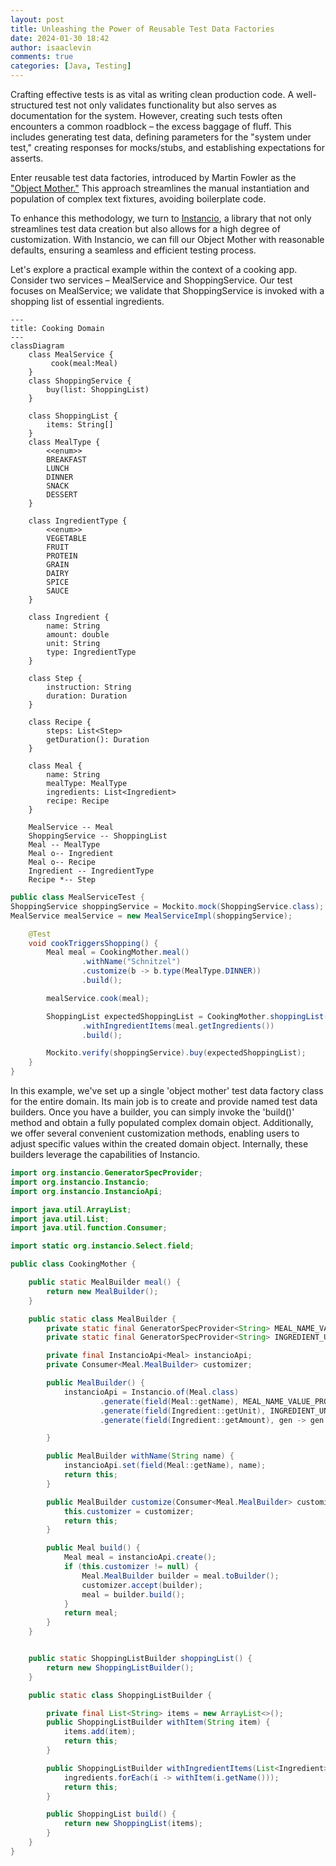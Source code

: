 ```yaml
---
layout: post
title: Unleashing the Power of Reusable Test Data Factories
date: 2024-01-30 18:42
author: isaaclevin
comments: true
categories: [Java, Testing]
---
```

Crafting effective tests is as vital as writing clean production code. A well-structured test not only validates functionality but also serves as documentation for the system. However, creating such tests often encounters a common roadblock – the excess baggage of fluff. This includes generating test data, defining parameters for the "system under test," creating responses for mocks/stubs, and establishing expectations for asserts.

Enter reusable test data factories, introduced by Martin Fowler as the ["Object Mother."](https://martinfowler.com/bliki/ObjectMother.html) This approach streamlines the manual instantiation and population of complex text fixtures, avoiding boilerplate code.

To enhance this methodology, we turn to [Instancio](https://www.instancio.org/), a library that not only streamlines test data creation but also allows for a high degree of customization. With Instancio, we can fill our Object Mother with reasonable defaults, ensuring a seamless and efficient testing process.

Let's explore a practical example within the context of a cooking app. Consider two services – MealService and ShoppingService. Our test focuses on MealService; we validate that ShoppingService is invoked with a shopping list of essential ingredients.

```mermaid
---
title: Cooking Domain
---
classDiagram
    class MealService {
         cook(meal:Meal)
    }
    class ShoppingService {
        buy(list: ShoppingList)
    }

    class ShoppingList {
        items: String[]
    }
    class MealType {
        <<enum>>
        BREAKFAST
        LUNCH
        DINNER
        SNACK
        DESSERT
    }

    class IngredientType {
        <<enum>>
        VEGETABLE
        FRUIT
        PROTEIN
        GRAIN
        DAIRY
        SPICE
        SAUCE
    }

    class Ingredient {
        name: String
        amount: double
        unit: String
        type: IngredientType
    }

    class Step {
        instruction: String
        duration: Duration
    }

    class Recipe {
        steps: List<Step>
        getDuration(): Duration
    }

    class Meal {
        name: String
        mealType: MealType
        ingredients: List<Ingredient>
        recipe: Recipe
    }

    MealService -- Meal
    ShoppingService -- ShoppingList
    Meal -- MealType
    Meal o-- Ingredient
    Meal o-- Recipe
    Ingredient -- IngredientType
    Recipe *-- Step
```
```java
public class MealServiceTest {
ShoppingService shoppingService = Mockito.mock(ShoppingService.class);
MealService mealService = new MealServiceImpl(shoppingService);

    @Test
    void cookTriggersShopping() {
        Meal meal = CookingMother.meal()
                .withName("Schnitzel")
                .customize(b -> b.type(MealType.DINNER))
                .build();

        mealService.cook(meal);

        ShoppingList expectedShoppingList = CookingMother.shoppingList()
                .withIngredientItems(meal.getIngredients())
                .build();

        Mockito.verify(shoppingService).buy(expectedShoppingList);
    }
}
```

In this example, we've set up a single 'object mother' test data factory class for the entire domain. 
Its main job is to create and provide named test data builders. Once you have a builder, 
you can simply invoke the 'build()' method and obtain a fully populated complex domain object. 
Additionally, we offer several convenient customization methods, enabling users to adjust specific values within the created domain object. 
Internally, these builders leverage the capabilities of Instancio.

```java
import org.instancio.GeneratorSpecProvider;
import org.instancio.Instancio;
import org.instancio.InstancioApi;

import java.util.ArrayList;
import java.util.List;
import java.util.function.Consumer;

import static org.instancio.Select.field;

public class CookingMother {

    public static MealBuilder meal() {
        return new MealBuilder();
    }

    public static class MealBuilder {
        private static final GeneratorSpecProvider<String> MEAL_NAME_VALUE_PROVIDER = gen -> gen.oneOf("Borscht", "BBQ", "Beef Stew", "Ice cream cake");
        private static final GeneratorSpecProvider<String> INGREDIENT_UNIT_VALUE_PROVIDER = gen -> gen.oneOf("gram", "oz", "spoon");

        private final InstancioApi<Meal> instancioApi;
        private Consumer<Meal.MealBuilder> customizer;

        public MealBuilder() {
            instancioApi = Instancio.of(Meal.class)
                    .generate(field(Meal::getName), MEAL_NAME_VALUE_PROVIDER)
                    .generate(field(Ingredient::getUnit), INGREDIENT_UNIT_VALUE_PROVIDER)
                    .generate(field(Ingredient::getAmount), gen -> gen.ints().min(1).max(5));

        }

        public MealBuilder withName(String name) {
            instancioApi.set(field(Meal::getName), name);
            return this;
        }

        public MealBuilder customize(Consumer<Meal.MealBuilder> customizer) {
            this.customizer = customizer;
            return this;
        }

        public Meal build() {
            Meal meal = instancioApi.create();
            if (this.customizer != null) {
                Meal.MealBuilder builder = meal.toBuilder();
                customizer.accept(builder);
                meal = builder.build();
            }
            return meal;
        }
    }


    public static ShoppingListBuilder shoppingList() {
        return new ShoppingListBuilder();
    }

    public static class ShoppingListBuilder {

        private final List<String> items = new ArrayList<>();
        public ShoppingListBuilder withItem(String item) {
            items.add(item);
            return this;
        }

        public ShoppingListBuilder withIngredientItems(List<Ingredient> ingredients) {
            ingredients.forEach(i -> withItem(i.getName()));
            return this;
        }

        public ShoppingList build() {
            return new ShoppingList(items);
        }
    }
}
```